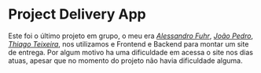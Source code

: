 # Project Delivery App

Este foi o último projeto em grupo, o meu era _[Alessandro Fuhr](https://github.com/AlessandroFMello)_, _[João Pedro](https://github.com/JoaoPedroLage)_, _[Thiago Teixeira](https://github.com/thiagoteixas)_, nos utilizamos e Frontend e Backend para montar um site de entrega. Por algum motivo ha uma dificuldade em acessa o site nos dias atuas, apesar que no momento do projeto não havia dificuldade alguma.
